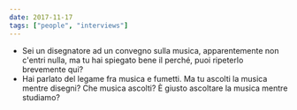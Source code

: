 ```yaml
---
date: 2017-11-17
tags: ["people", "interviews"]
---
```

- Sei un disegnatore ad un convegno sulla musica, apparentemente non c'entri nulla, ma tu hai spiegato bene il perché, puoi ripeterlo brevemente qui?
- Hai parlato del legame fra musica e fumetti. Ma tu ascolti la musica mentre disegni? Che musica ascolti? È giusto ascoltare la musica mentre studiamo?